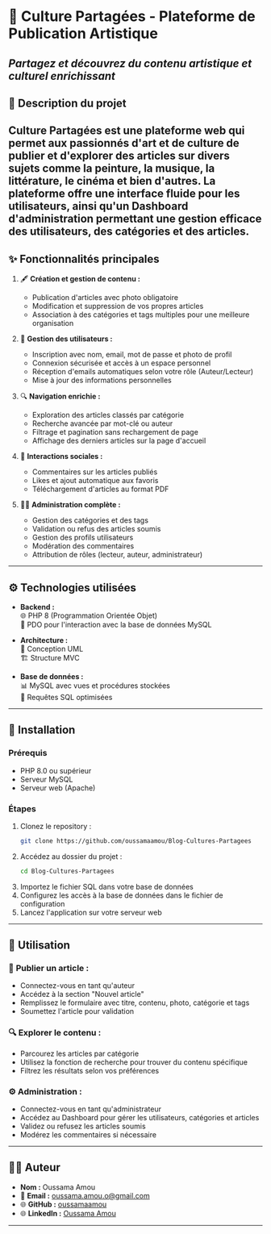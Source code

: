# 🌟 **Culture Partagées - Plateforme de Publication Artistique**
*Partagez et découvrez du contenu artistique et culturel enrichissant*
---
## 📝 **Description du projet**
**Culture Partagées** est une plateforme web qui permet aux passionnés d'art et de culture de publier et d'explorer des articles sur divers sujets comme la peinture, la musique, la littérature, le cinéma et bien d'autres. La plateforme offre une interface fluide pour les utilisateurs, ainsi qu'un Dashboard d'administration permettant une gestion efficace des utilisateurs, des catégories et des articles.
---
## ✨ **Fonctionnalités principales**
1. 🖋 **Création et gestion de contenu :**
   - Publication d'articles avec photo obligatoire
   - Modification et suppression de vos propres articles
   - Association à des catégories et tags multiples pour une meilleure organisation

2. 👥 **Gestion des utilisateurs :**
   - Inscription avec nom, email, mot de passe et photo de profil
   - Connexion sécurisée et accès à un espace personnel
   - Réception d'emails automatiques selon votre rôle (Auteur/Lecteur)
   - Mise à jour des informations personnelles

3. 🔍 **Navigation enrichie :**
   - Exploration des articles classés par catégorie
   - Recherche avancée par mot-clé ou auteur
   - Filtrage et pagination sans rechargement de page
   - Affichage des derniers articles sur la page d'accueil

4. 💬 **Interactions sociales :**
   - Commentaires sur les articles publiés
   - Likes et ajout automatique aux favoris
   - Téléchargement d'articles au format PDF

5. 👨‍💼 **Administration complète :**
   - Gestion des catégories et des tags
   - Validation ou refus des articles soumis
   - Gestion des profils utilisateurs
   - Modération des commentaires
   - Attribution de rôles (lecteur, auteur, administrateur)
---
## ⚙️ **Technologies utilisées**
- **Backend :**  
  🌐 PHP 8 (Programmation Orientée Objet)  
  💾 PDO pour l'interaction avec la base de données MySQL
  
- **Architecture :**  
  📐 Conception UML  
  🏗️ Structure MVC
  
- **Base de données :**  
  📊 MySQL avec vues et procédures stockées  
  🔄 Requêtes SQL optimisées
---
## 🚀 **Installation**
### **Prérequis**
- PHP 8.0 ou supérieur
- Serveur MySQL  
- Serveur web (Apache)
### **Étapes**
1. Clonez le repository :
   ```bash
   git clone https://github.com/oussamaamou/Blog-Cultures-Partagees
   ```
2. Accédez au dossier du projet :
   ```bash
   cd Blog-Cultures-Partagees
   ```
3. Importez le fichier SQL dans votre base de données
4. Configurez les accès à la base de données dans le fichier de configuration
5. Lancez l'application sur votre serveur web
---
## 📖 **Utilisation**
### 📝 **Publier un article :**
- Connectez-vous en tant qu'auteur
- Accédez à la section "Nouvel article"
- Remplissez le formulaire avec titre, contenu, photo, catégorie et tags
- Soumettez l'article pour validation

### 🔍 **Explorer le contenu :**
- Parcourez les articles par catégorie
- Utilisez la fonction de recherche pour trouver du contenu spécifique
- Filtrez les résultats selon vos préférences

### ⚙️ **Administration :**
- Connectez-vous en tant qu'administrateur
- Accédez au Dashboard pour gérer les utilisateurs, catégories et articles
- Validez ou refusez les articles soumis
- Modérez les commentaires si nécessaire
---
## 🧑‍💻 **Auteur**
- **Nom :** Oussama Amou  
- 📧 **Email :** oussama.amou.o@gmail.com  
- 🌐 **GitHub :** [oussamaamou](https://github.com/oussamaamou?tab=repositories)
- 🌐 **LinkedIn :** [Oussama Amou](https://www.linkedin.com/in/oussama-amou-b71151337/) 
---
